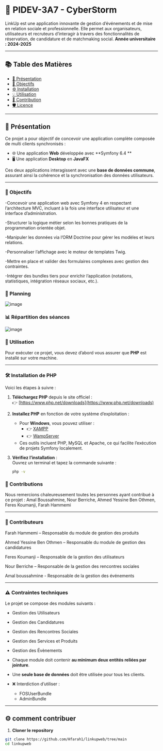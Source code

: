 # 🧰 PIDEV-3A7 - CyberStorm

LinkUp est une application innovante de gestion d’événements et de mise en relation sociale et professionnelle. Elle permet aux organisateurs, utilisateurs et recruteurs d’interagir à travers des fonctionnalités de réservation, de candidature et de matchmaking social.
**Année universitaire : 2024-2025**

---

## 📚 Table des Matières

- [🎯 Présentation](#-présentation)
-  [🎯 Objectifs](#-objectifs)
- [⚙️ Installation](#-installation)
- [💡 Utilisation](#-utilisation)
- [🤝 Contribution](#-contribution)
- [🛡️ Licence](#-licence)

---

## 🎯 Présentation

Ce projet a pour objectif de concevoir une application complète composée de multi clients synchronisés :

- 🌐 Une application **Web** développée avec **Symfony 6.4 **
- 🖥️ Une application **Desktop** en **JavaFX**

Ces deux applications interagissent avec une **base de données commune**, assurant ainsi la cohérence et la synchronisation des données utilisateurs.

---

### 🎯 Objectifs

-Concevoir une application web avec Symfony 4 en respectant l’architecture MVC, incluant à la fois une interface utilisateur et une interface d’administration.

-Structurer la logique métier selon les bonnes pratiques de la programmation orientée objet.

-Manipuler les données via l’ORM Doctrine pour gérer les modèles et leurs relations.

-Personnaliser l’affichage avec le moteur de templates Twig.

-Mettre en place et valider des formulaires complexes avec gestion des contraintes.

-Intégrer des bundles tiers pour enrichir l’application (notations, statistiques, intégration réseaux sociaux, etc.).

### 📆 Planning

![image](https://github.com/user-attachments/assets/7fad9fcc-bef9-46c3-ac91-c8d4bca79c3f)

### 📊 Répartition des séances

![image](https://github.com/user-attachments/assets/55489cd7-12b7-4055-bb1c-81ff98ddd0ae)

### 🚀 Utilisation

Pour exécuter ce projet, vous devez d’abord vous assurer que **PHP** est installé sur votre machine.

---

### 🛠️ Installation de PHP

Voici les étapes à suivre :

1. **Téléchargez PHP** depuis le site officiel :  
   👉 [https://www.php.net/downloads](https://www.php.net/downloads)

2. **Installez PHP** en fonction de votre système d’exploitation :  
   - Pour **Windows**, vous pouvez utiliser :
     - 👉 [XAMPP](https://www.apachefriends.org/index.html)  
     - 👉 [WampServer](https://www.wampserver.com/)  
   - Ces outils incluent PHP, MySQL et Apache, ce qui facilite l’exécution de projets Symfony localement.

3. **Vérifiez l’installation** :  
   Ouvrez un terminal et tapez la commande suivante :
   ```bash
   php -v


### 🙌 Contributions

Nous remercions chaleureusement toutes les personnes ayant contribué à ce projet :
Amal Boussahmine, Nour Berriche, Ahmed Yessine Ben Othmen, Feres Koumanji, Farah Hammemi

---

### 👥 Contributeurs

Farah Hammemi – Responsable du module de gestion des produits

Ahmed Yessine Ben Othmen – Responsable du module de gestion des candidatures

Feres Koumanji – Responsable de la gestion des utilisateurs

Nour Berriche – Responsable de la gestion des rencontres sociales

Amal boussahmine - Responsable de la gestion  des événements
  
 ---

### ⚠️ Contraintes techniques

Le projet se compose des modules suivants :

- Gestion des Utilisateurs

- Gestion des Candidatures

- Gestion des Rencontres Sociales

- Gestion des Services et Produits

- Gestion des Évènements

- Chaque module doit contenir **au minimum deux entités reliées par jointure**.
- Une **seule base de données** doit être utilisée pour tous les clients.
- ❌ Interdiction d’utiliser :
  - FOSUserBundle
  - AdminBundle

---

## ⚙️ comment contribuer 

1. **Cloner le repository**

```bash
git clone https://github.com/Hfarah1/linkupweb/tree/main
cd linkupweb
